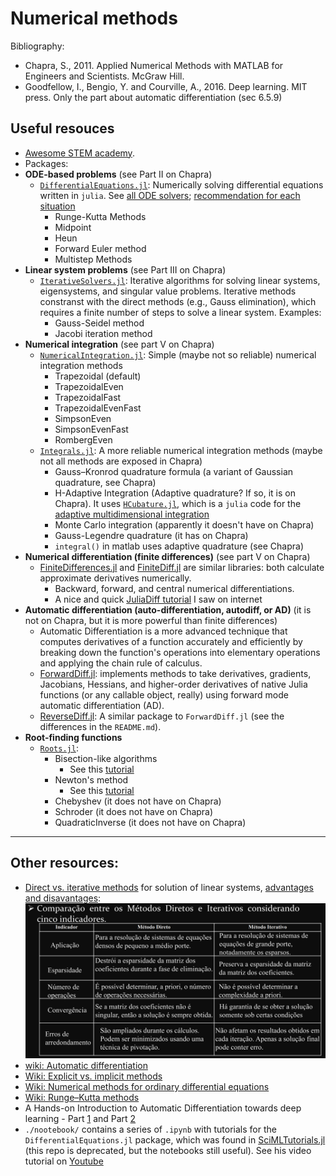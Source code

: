 # Numerical methods

Bibliography:
- Chapra, S., 2011. Applied Numerical Methods with MATLAB for Engineers and Scientists. McGraw Hill.
- Goodfellow, I., Bengio, Y. and Courville, A., 2016. Deep learning. MIT press. Only the part about automatic differentiation (sec 6.5.9)

## Useful resouces
- [Awesome STEM academy].
- Packages:
- **ODE-based problems** (see Part II on Chapra)
  - [`DifferentialEquations.jl`][1]: Numerically solving differential equations written in `julia`. See [all ODE solvers][8]; [recommendation for each situation][9]
    - Runge-Kutta Methods
    - Midpoint
    - Heun
    - Forward Euler method
    - Multistep Methods
- **Linear system problems** (see Part III on Chapra)
  - [`IterativeSolvers.jl`][2]: Iterative algorithms for solving linear systems, eigensystems, and singular value problems. Iterative methods constranst with the direct methods (e.g., Gauss elimination), which requires a finite number of steps to solve a linear system. Examples:
    - Gauss-Seidel method
    - Jacobi iteration method
- **Numerical integration** (see part V on Chapra) 
  - [`NumericalIntegration.jl`][3]: Simple (maybe not so reliable) numerical integration methods
    - Trapezoidal (default)
    - TrapezoidalEven
    - TrapezoidalFast
    - TrapezoidalEvenFast
    - SimpsonEven
    - SimpsonEvenFast
    - RombergEven
  - [`Integrals.jl`][4]: A more reliable numerical integration methods (maybe not all methods are exposed in Chapra)
    - Gauss–Kronrod quadrature formula (a variant of Gaussian quadrature, see Chapra)
    - H-Adaptive Integration (Adaptive quadrature? If so, it is on Chapra). It uses [`HCubature.jl`][5], which is a `julia` code for the [adaptive multidimensional integration][6]
    - Monte Carlo integration (apparently it doesn't have on Chapra)
    - Gauss-Legendre quadrature (it has on Chapra)
    - `integral()` in matlab uses adaptive quadrature (see Chapra)
- **Numerical differentiation (finite differences)** (see part V on Chapra)
  - [FiniteDifferences.jl][10] and [FiniteDiff.jl][11] are similar libraries: both calculate approximate derivatives numerically.
    - Backward, forward, and central numerical differentiations.
    - A nice and quick [JuliaDiff tutorial][14] I saw on internet
- **Automatic differentiation (auto-differentiation, autodiff, or AD)** (it is not on Chapra, but it is more powerful than finite differences)
  - Automatic Differentiation is a more advanced technique that computes derivatives of a function accurately and efficiently by breaking down the function's operations into elementary operations and applying the chain rule of calculus.
  - [ForwardDiff.jl][14]: implements methods to take derivatives, gradients, Jacobians, Hessians, and higher-order derivatives of native Julia functions (or any callable object, really) using forward mode automatic differentiation (AD).
  - [ReverseDiff.jl][22]: A similar package to `ForwardDiff.jl` (see the differences in the `README.md`).
- **Root-finding functions**
  - [`Roots.jl`][7]:
    - Bisection-like algorithms
      - See this [tutorial][16]
    - Newton's method
      - See this [tutorial][15]
    - Chebyshev (it does not have on Chapra)
    - Schroder (it does not have on Chapra)
    - QuadraticInverse (it does not have on Chapra)

---

## Other resources:
- [Direct vs. iterative methods][20] for solution of linear systems, [advantages and disavantages][21]:
![image](./assets/direct-vs-iterative.png)
- [wiki: Automatic differentiation][13]
- [Wiki: Explicit vs. implicit methods][17]
- [Wiki: Numerical methods for ordinary differential equations][18]
- [Wiki: Runge–Kutta methods][19]
- A Hands-on Introduction to Automatic Differentiation towards deep learning - Part [1][23] and Part [2][24]
- `./nootebook/` contains a series of `.ipynb` with tutorials for the `DifferentialEquations.jl` package, which was found in [SciMLTutorials.jl][25] (this repo is deprecated, but the notebooks still useful). See his video tutorial on [Youtube][26]

    
[1]: https://docs.sciml.ai/DiffEqDocs/latest/
[2]: https://iterativesolvers.julialinearalgebra.org/dev/
[3]: https://github.com/dextorious/NumericalIntegration.jl
[4]: https://docs.sciml.ai/Integrals/stable/
[5]: https://github.com/JuliaMath/HCubature.jl
[6]: https://github.com/stevengj/cubature
[7]: https://juliamath.github.io/Roots.jl/stable/
[8]: https://docs.sciml.ai/DiffEqDocs/stable/solvers/ode_solve/
[9]: https://docs.sciml.ai/DiffEqDocs/stable/#Solver-Algorithms
[10]: https://github.com/JuliaDiff/FiniteDifferences.jl
[11]: https://github.com/JuliaDiff/FiniteDiff.jl
[12]: https://juliadiff.org/
[13]: https://en.wikipedia.org/wiki/Automatic_differentiation#Difference_from_other_differentiation_methods
[14]: https://juliadiff.org/ForwardDiff.jl/stable/
[15]: https://www.matecdev.com/posts/julia-newton-raphson.html
[16]: https://www.matecdev.com/posts/julia-bisection.html
[17]: https://en.wikipedia.org/wiki/Explicit_and_implicit_methods
[18]: https://en.wikipedia.org/wiki/Numerical_methods_for_ordinary_differential_equations
[19]: https://en.wikipedia.org/wiki/Runge%E2%80%93Kutta_methods
[20]: https://www.linkedin.com/advice/0/how-do-you-compare-combine-direct-iterative
[21]: http://www.decom.ufop.br/moreira/site_media/uploads/arquivos/01_selas_new.pdf
[22]: https://github.com/JuliaDiff/ReverseDiff.jl
[23]: https://mostafa-samir.github.io/auto-diff-pt1/
[24]: https://mostafa-samir.github.io/auto-diff-pt2/
[25]: https://github.com/SciML/SciMLTutorials.jl
[26]: https://www.youtube.com/watch?v=KPEqYtEd-zY&ab_channel=TheJuliaProgrammingLanguage
[Awesome STEM academy]: https://github.com/tapyu/awesome-stem-academy/tree/main#numerical-methods
